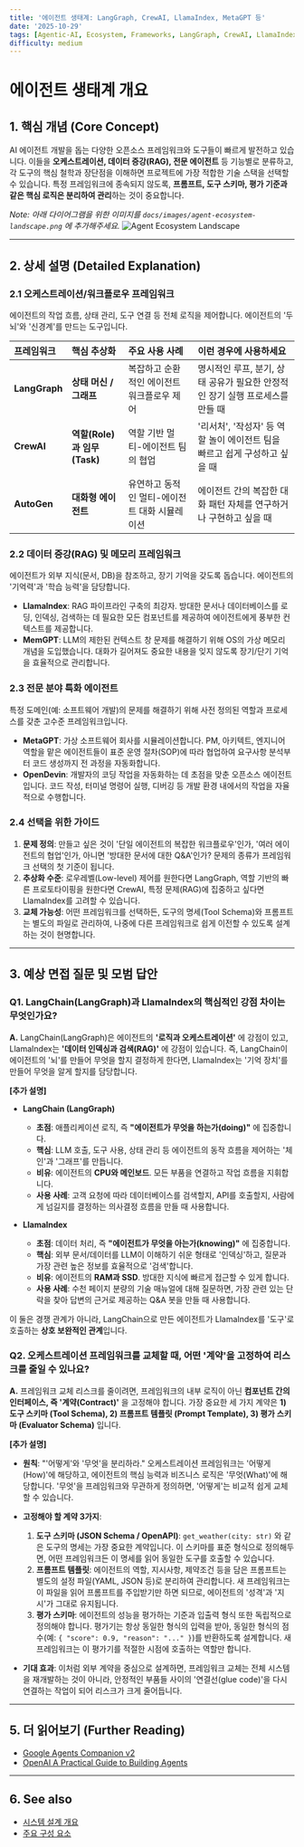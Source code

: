 ```yaml
---
title: '에이전트 생태계: LangGraph, CrewAI, LlamaIndex, MetaGPT 등'
date: '2025-10-29'
tags: [Agentic-AI, Ecosystem, Frameworks, LangGraph, CrewAI, LlamaIndex]
difficulty: medium
---
```


# 에이전트 생태계 개요

## 1. 핵심 개념 (Core Concept)

AI 에이전트 개발을 돕는 다양한 오픈소스 프레임워크와 도구들이 빠르게 발전하고 있습니다. 이들을 **오케스트레이션, 데이터 증강(RAG), 전문 에이전트** 등 기능별로 분류하고, 각 도구의 핵심 철학과 장단점을 이해하면 프로젝트에 가장 적합한 기술 스택을 선택할 수 있습니다. 특정 프레임워크에 종속되지 않도록, **프롬프트, 도구 스키마, 평가 기준과 같은 핵심 로직은 분리하여 관리**하는 것이 중요합니다.

*Note: 아래 다이어그램을 위한 이미지를 `docs/images/agent-ecosystem-landscape.png` 에 추가해주세요.*
![Agent Ecosystem Landscape](../../images/agent-ecosystem-landscape.png)

______________________________________________________________________

## 2. 상세 설명 (Detailed Explanation)

### 2.1 오케스트레이션/워크플로우 프레임워크

에이전트의 작업 흐름, 상태 관리, 도구 연결 등 전체 로직을 제어합니다. 에이전트의 '두뇌'와 '신경계'를 만드는 도구입니다.

| 프레임워크    | 핵심 추상화                 | 주요 사용 사례                                | 이런 경우에 사용하세요                                                        |
| :------------ | :-------------------------- | :-------------------------------------------- | :---------------------------------------------------------------------------- |
| **LangGraph** | **상태 머신 / 그래프**      | 복잡하고 순환적인 에이전트 워크플로우 제어    | 명시적인 루프, 분기, 상태 공유가 필요한 안정적인 장기 실행 프로세스를 만들 때 |
| **CrewAI**    | **역할(Role)과 임무(Task)** | 역할 기반 멀티-에이전트 팀의 협업             | '리서처', '작성자' 등 역할 놀이 에이전트 팀을 빠르고 쉽게 구성하고 싶을 때    |
| **AutoGen**   | **대화형 에이전트**         | 유연하고 동적인 멀티-에이전트 대화 시뮬레이션 | 에이전트 간의 복잡한 대화 패턴 자체를 연구하거나 구현하고 싶을 때             |

### 2.2 데이터 증강(RAG) 및 메모리 프레임워크

에이전트가 외부 지식(문서, DB)을 참조하고, 장기 기억을 갖도록 돕습니다. 에이전트의 '기억력'과 '학습 능력'을 담당합니다.

- **LlamaIndex**: RAG 파이프라인 구축의 최강자. 방대한 문서나 데이터베이스를 로딩, 인덱싱, 검색하는 데 필요한 모든 컴포넌트를 제공하여 에이전트에게 풍부한 컨텍스트를 제공합니다.
- **MemGPT**: LLM의 제한된 컨텍스트 창 문제를 해결하기 위해 OS의 가상 메모리 개념을 도입했습니다. 대화가 길어져도 중요한 내용을 잊지 않도록 장기/단기 기억을 효율적으로 관리합니다.

### 2.3 전문 분야 특화 에이전트

특정 도메인(예: 소프트웨어 개발)의 문제를 해결하기 위해 사전 정의된 역할과 프로세스를 갖춘 고수준 프레임워크입니다.

- **MetaGPT**: 가상 소프트웨어 회사를 시뮬레이션합니다. PM, 아키텍트, 엔지니어 역할을 맡은 에이전트들이 표준 운영 절차(SOP)에 따라 협업하여 요구사항 분석부터 코드 생성까지 전 과정을 자동화합니다.
- **OpenDevin**: 개발자의 코딩 작업을 자동화하는 데 초점을 맞춘 오픈소스 에이전트입니다. 코드 작성, 터미널 명령어 실행, 디버깅 등 개발 환경 내에서의 작업을 자율적으로 수행합니다.

### 2.4 선택을 위한 가이드

1. **문제 정의**: 만들고 싶은 것이 '단일 에이전트의 복잡한 워크플로우'인가, '여러 에이전트의 협업'인가, 아니면 '방대한 문서에 대한 Q&A'인가? 문제의 종류가 프레임워크 선택의 첫 기준이 됩니다.
1. **추상화 수준**: 로우레벨(Low-level) 제어를 원한다면 LangGraph, 역할 기반의 빠른 프로토타이핑을 원한다면 CrewAI, 특정 문제(RAG)에 집중하고 싶다면 LlamaIndex를 고려할 수 있습니다.
1. **교체 가능성**: 어떤 프레임워크를 선택하든, 도구의 명세(Tool Schema)와 프롬프트는 별도의 파일로 관리하여, 나중에 다른 프레임워크로 쉽게 이전할 수 있도록 설계하는 것이 현명합니다.

______________________________________________________________________

## 3. 예상 면접 질문 및 모범 답안

### Q1. LangChain(LangGraph)과 LlamaIndex의 핵심적인 강점 차이는 무엇인가요?

**A.** LangChain(LangGraph)은 에이전트의 **'로직과 오케스트레이션'** 에 강점이 있고, LlamaIndex는 **'데이터 인덱싱과 검색(RAG)'** 에 강점이 있습니다. 즉, LangChain이 에이전트의 '뇌'를 만들어 무엇을 할지 결정하게 한다면, LlamaIndex는 '기억 장치'를 만들어 무엇을 알게 할지를 담당합니다.

**\[추가 설명\]**

- **LangChain (LangGraph)**

  - **초점**: 애플리케이션 로직, 즉 **"에이전트가 무엇을 하는가(doing)"** 에 집중합니다.
  - **핵심**: LLM 호출, 도구 사용, 상태 관리 등 에이전트의 동작 흐름을 제어하는 '체인'과 '그래프'를 만듭니다.
  - **비유**: 에이전트의 **CPU와 메인보드**. 모든 부품을 연결하고 작업 흐름을 지휘합니다.
  - **사용 사례**: 고객 요청에 따라 데이터베이스를 검색할지, API를 호출할지, 사람에게 넘길지를 결정하는 의사결정 흐름을 만들 때 사용합니다.

- **LlamaIndex**

  - **초점**: 데이터 처리, 즉 **"에이전트가 무엇을 아는가(knowing)"** 에 집중합니다.
  - **핵심**: 외부 문서/데이터를 LLM이 이해하기 쉬운 형태로 '인덱싱'하고, 질문과 가장 관련 높은 정보를 효율적으로 '검색'합니다.
  - **비유**: 에이전트의 **RAM과 SSD**. 방대한 지식에 빠르게 접근할 수 있게 합니다.
  - **사용 사례**: 수천 페이지 분량의 기술 매뉴얼에 대해 질문하면, 가장 관련 있는 단락을 찾아 답변의 근거로 제공하는 Q&A 봇을 만들 때 사용합니다.

이 둘은 경쟁 관계가 아니라, LangChain으로 만든 에이전트가 LlamaIndex를 '도구'로 호출하는 **상호 보완적인 관계**입니다.

### Q2. 오케스트레이션 프레임워크를 교체할 때, 어떤 '계약'을 고정하여 리스크를 줄일 수 있나요?

**A.** 프레임워크 교체 리스크를 줄이려면, 프레임워크의 내부 로직이 아닌 **컴포넌트 간의 인터페이스, 즉 '계약(Contract)'** 을 고정해야 합니다. 가장 중요한 세 가지 계약은 **1) 도구 스키마 (Tool Schema), 2) 프롬프트 템플릿 (Prompt Template), 3) 평가 스키마 (Evaluator Schema)** 입니다.

**\[추가 설명\]**

- **원칙**: "'어떻게'와 '무엇'을 분리하라." 오케스트레이션 프레임워크는 '어떻게(How)'에 해당하고, 에이전트의 핵심 능력과 비즈니스 로직은 '무엇(What)'에 해당합니다. '무엇'을 프레임워크와 무관하게 정의하면, '어떻게'는 비교적 쉽게 교체할 수 있습니다.

- **고정해야 할 계약 3가지**:

  1. **도구 스키마 (JSON Schema / OpenAPI)**: `get_weather(city: str)` 와 같은 도구의 명세는 가장 중요한 계약입니다. 이 스키마를 표준 형식으로 정의해두면, 어떤 프레임워크든 이 명세를 읽어 동일한 도구를 호출할 수 있습니다.
  1. **프롬프트 템플릿**: 에이전트의 역할, 지시사항, 제약조건 등을 담은 프롬프트는 별도의 설정 파일(YAML, JSON 등)로 분리하여 관리합니다. 새 프레임워크는 이 파일을 읽어 프롬프트를 주입받기만 하면 되므로, 에이전트의 '성격'과 '지시'가 그대로 유지됩니다.
  1. **평가 스키마**: 에이전트의 성능을 평가하는 기준과 입출력 형식 또한 독립적으로 정의해야 합니다. 평가기는 항상 동일한 형식의 입력을 받아, 동일한 형식의 점수(예: `{ "score": 0.9, "reason": "..." }`)를 반환하도록 설계합니다. 새 프레임워크는 이 평가기를 적절한 시점에 호출하는 역할만 합니다.

- **기대 효과**: 이처럼 외부 계약을 중심으로 설계하면, 프레임워크 교체는 전체 시스템을 재개발하는 것이 아니라, 안정적인 부품들 사이의 '연결선(glue code)'을 다시 연결하는 작업이 되어 리스크가 크게 줄어듭니다.

______________________________________________________________________

## 5. 더 읽어보기 (Further Reading)

- [Google Agents Companion v2](/docs/references/google/Agents_Companion_v2.pdf)
- [OpenAI A Practical Guide to Building Agents](/docs/references/openai/a-practical-guide-to-building-agents-3.pdf)

______________________________________________________________________

## 6. See also

- [시스템 설계 개요](./overview.md)
- [주요 구성 요소](./components.md)
